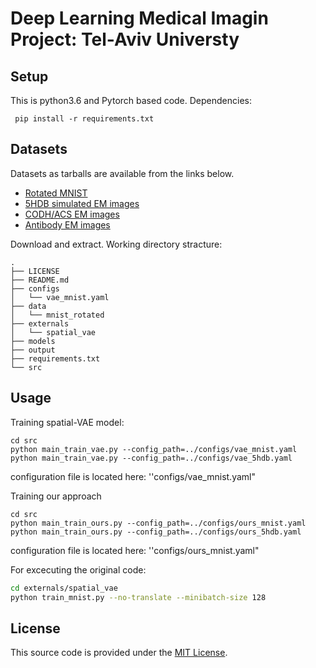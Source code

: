 # Deep Learning Medical Imagin Project: Tel-Aviv Universty


## Setup

This is python3.6 and Pytorch based code. Dependencies:

```
 pip install -r requirements.txt
```

## Datasets

Datasets as tarballs are available from the links below.

- [Rotated MNIST](http://bergerlab-downloads.csail.mit.edu/spatial-vae/mnist_rotated.tar.gz)
- [5HDB simulated EM images](http://bergerlab-downloads.csail.mit.edu/spatial-vae/5HDB.tar.gz)
- [CODH/ACS EM images](http://bergerlab-downloads.csail.mit.edu/spatial-vae/codhacs.tar.gz)
- [Antibody EM images](http://bergerlab-downloads.csail.mit.edu/spatial-vae/antibody.tar.gz)

Download and extract. Working directory stracture:

```
.
├── LICENSE
├── README.md
├── configs
│   └── vae_mnist.yaml
├── data
│   └── mnist_rotated
├── externals
│   └── spatial_vae
├── models
├── output
├── requirements.txt
└── src
```




## Usage

Training spatial-VAE model:

```
cd src
python main_train_vae.py --config_path=../configs/vae_mnist.yaml
python main_train_vae.py --config_path=../configs/vae_5hdb.yaml
```

configuration file is located here: ''configs/vae_mnist.yaml"



Training our approach

```
cd src
python main_train_ours.py --config_path=../configs/ours_mnist.yaml 
python main_train_ours.py --config_path=../configs/ours_5hdb.yaml
```

configuration file is located here: ''configs/ours_mnist.yaml"



For excecuting the original code:

```bash
cd externals/spatial_vae
python train_mnist.py --no-translate --minibatch-size 128
```



## License

This source code is provided under the [MIT License](https://github.com/tbepler/spatial-VAE/blob/master/LICENSE).

